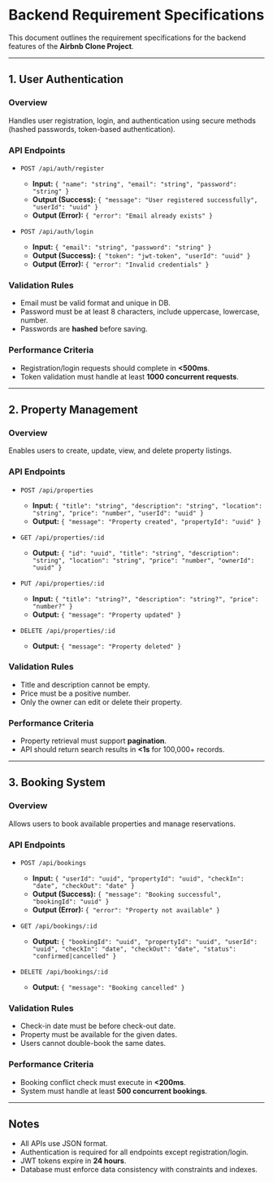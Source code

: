 # Backend Requirement Specifications

This document outlines the requirement specifications for the backend features of the **Airbnb Clone Project**.

---

## 1. User Authentication

### Overview
Handles user registration, login, and authentication using secure methods (hashed passwords, token-based authentication).

### API Endpoints
- `POST /api/auth/register`
  - **Input:** `{ "name": "string", "email": "string", "password": "string" }`
  - **Output (Success):** `{ "message": "User registered successfully", "userId": "uuid" }`
  - **Output (Error):** `{ "error": "Email already exists" }`

- `POST /api/auth/login`
  - **Input:** `{ "email": "string", "password": "string" }`
  - **Output (Success):** `{ "token": "jwt-token", "userId": "uuid" }`
  - **Output (Error):** `{ "error": "Invalid credentials" }`

### Validation Rules
- Email must be valid format and unique in DB.
- Password must be at least 8 characters, include uppercase, lowercase, number.
- Passwords are **hashed** before saving.

### Performance Criteria
- Registration/login requests should complete in **<500ms**.
- Token validation must handle at least **1000 concurrent requests**.

---

## 2. Property Management

### Overview
Enables users to create, update, view, and delete property listings.

### API Endpoints
- `POST /api/properties`
  - **Input:** `{ "title": "string", "description": "string", "location": "string", "price": "number", "userId": "uuid" }`
  - **Output:** `{ "message": "Property created", "propertyId": "uuid" }`

- `GET /api/properties/:id`
  - **Output:** `{ "id": "uuid", "title": "string", "description": "string", "location": "string", "price": "number", "ownerId": "uuid" }`

- `PUT /api/properties/:id`
  - **Input:** `{ "title": "string?", "description": "string?", "price": "number?" }`
  - **Output:** `{ "message": "Property updated" }`

- `DELETE /api/properties/:id`
  - **Output:** `{ "message": "Property deleted" }`

### Validation Rules
- Title and description cannot be empty.
- Price must be a positive number.
- Only the owner can edit or delete their property.

### Performance Criteria
- Property retrieval must support **pagination**.
- API should return search results in **<1s** for 100,000+ records.

---

## 3. Booking System

### Overview
Allows users to book available properties and manage reservations.

### API Endpoints
- `POST /api/bookings`
  - **Input:** `{ "userId": "uuid", "propertyId": "uuid", "checkIn": "date", "checkOut": "date" }`
  - **Output (Success):** `{ "message": "Booking successful", "bookingId": "uuid" }`
  - **Output (Error):** `{ "error": "Property not available" }`

- `GET /api/bookings/:id`
  - **Output:** `{ "bookingId": "uuid", "propertyId": "uuid", "userId": "uuid", "checkIn": "date", "checkOut": "date", "status": "confirmed|cancelled" }`

- `DELETE /api/bookings/:id`
  - **Output:** `{ "message": "Booking cancelled" }`

### Validation Rules
- Check-in date must be before check-out date.
- Property must be available for the given dates.
- Users cannot double-book the same dates.

### Performance Criteria
- Booking conflict check must execute in **<200ms**.
- System must handle at least **500 concurrent bookings**.

---

## Notes
- All APIs use JSON format.
- Authentication is required for all endpoints except registration/login.
- JWT tokens expire in **24 hours**.
- Database must enforce data consistency with constraints and indexes.

